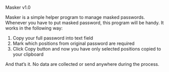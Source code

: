 Masker v1.0

Masker is a simple helper program to manage masked passwords. Whenever you have to put masked password, this program will be handy. It works in the following way:

1. Copy your full password into text field
2. Mark which positions from original password are required
3. Click Copy button and now you have only selected positions copied to your clipboard

And that’s it. No data are collected or send anywhere during the process.

